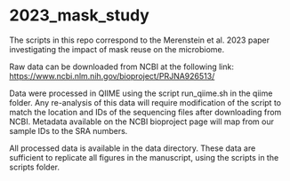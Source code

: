 # 2023_mask_study

The scripts in this repo correspond to the Merenstein et al. 2023 paper investigating the impact of mask reuse on the microbiome.

Raw data can be downloaded from NCBI at the following link: https://www.ncbi.nlm.nih.gov/bioproject/PRJNA926513/

Data were processed in QIIME using the script run_qiime.sh in the qiime folder. Any re-analysis of this data will require modification of the script to match the location and IDs of the sequencing files after downloading from NCBI. Metadata available on the NCBI bioproject page will map from our sample IDs to the SRA numbers.

All processed data is available in the data directory. These data are sufficient to replicate all figures in the manuscript, using the scripts in the scripts folder.
